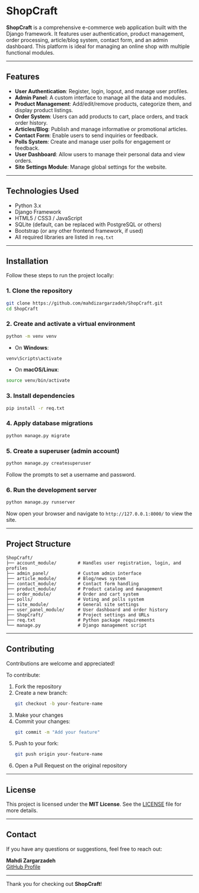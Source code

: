 
# ShopCraft

**ShopCraft** is a comprehensive e-commerce web application built with the Django framework. It features user authentication, product management, order processing, article/blog system, contact form, and an admin dashboard. This platform is ideal for managing an online shop with multiple functional modules.

---

## Features

- **User Authentication**: Register, login, logout, and manage user profiles.
- **Admin Panel**: A custom interface to manage all the data and modules.
- **Product Management**: Add/edit/remove products, categorize them, and display product listings.
- **Order System**: Users can add products to cart, place orders, and track order history.
- **Articles/Blog**: Publish and manage informative or promotional articles.
- **Contact Form**: Enable users to send inquiries or feedback.
- **Polls System**: Create and manage user polls for engagement or feedback.
- **User Dashboard**: Allow users to manage their personal data and view orders.
- **Site Settings Module**: Manage global settings for the website.

---

## Technologies Used

- Python 3.x
- Django Framework
- HTML5 / CSS3 / JavaScript
- SQLite (default, can be replaced with PostgreSQL or others)
- Bootstrap (or any other frontend framework, if used)
- All required libraries are listed in `req.txt`

---

## Installation

Follow these steps to run the project locally:

### 1. Clone the repository

```bash
git clone https://github.com/mahdizargarzadeh/ShopCraft.git
cd ShopCraft
```

### 2. Create and activate a virtual environment

```bash
python -m venv venv
```

- On **Windows**:

```bash
venv\Scripts\activate
```

- On **macOS/Linux**:

```bash
source venv/bin/activate
```

### 3. Install dependencies

```bash
pip install -r req.txt
```

### 4. Apply database migrations

```bash
python manage.py migrate
```

### 5. Create a superuser (admin account)

```bash
python manage.py createsuperuser
```

Follow the prompts to set a username and password.

### 6. Run the development server

```bash
python manage.py runserver
```

Now open your browser and navigate to `http://127.0.0.1:8000/` to view the site.

---

## Project Structure

```
ShopCraft/
├── account_module/        # Handles user registration, login, and profiles
├── admin_panel/           # Custom admin interface
├── article_module/        # Blog/news system
├── contact_module/        # Contact form handling
├── product_module/        # Product catalog and management
├── order_module/          # Order and cart system
├── polls/                 # Voting and polls system
├── site_module/           # General site settings
├── user_panel_module/     # User dashboard and order history
├── ShopCraft/             # Project settings and URLs
├── req.txt                # Python package requirements
└── manage.py              # Django management script
```

---

## Contributing

Contributions are welcome and appreciated!

To contribute:

1. Fork the repository
2. Create a new branch:
   ```bash
   git checkout -b your-feature-name
   ```
3. Make your changes
4. Commit your changes:
   ```bash
   git commit -m "Add your feature"
   ```
5. Push to your fork:
   ```bash
   git push origin your-feature-name
   ```
6. Open a Pull Request on the original repository

---

## License

This project is licensed under the **MIT License**. See the [LICENSE](LICENSE) file for more details.

---

## Contact

If you have any questions or suggestions, feel free to reach out:

**Mahdi Zargarzadeh**  
[GitHub Profile](https://github.com/mahdizargarzadeh)

---

Thank you for checking out **ShopCraft**!
